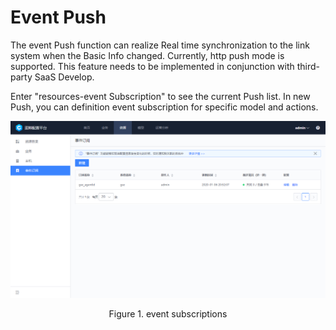  # Event Push 

 The event Push function can realize Real time synchronization to the link system when the Basic Info changed. Currently, http push mode is supported.  This feature needs to be implemented in conjunction with third-party SaaS Develop. 

 Enter "resources-event Subscription" to see the current Push list.  In new Push, you can definition event subscription for specific model and actions. 

 ![1579158286725](../media/1579158286725.png) 
 <center>Figure 1. event subscriptions</center> 